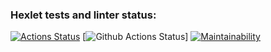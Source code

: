 ### Hexlet tests and linter status:
[![Actions Status](https://github.com/Midnight95/python-project-52/actions/workflows/hexlet-check.yml/badge.svg)](https://github.com/Midnight95/python-project-52/actions)
[![Github Actions Status](https://github.com/Midnight95/python-project-52/workflows/tests.yml/badge.svg)]
[![Maintainability](https://api.codeclimate.com/v1/badges/04f3d6c8a1f9ef95c258/maintainability)](https://codeclimate.com/github/Midnight95/python-project-52/maintainability)
